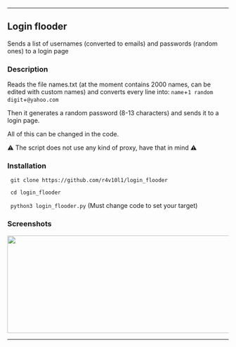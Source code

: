<hr>

## Login flooder

Sends a list of usernames (converted to emails) and passwords (random ones) to a login page

### Description

Reads the file names.txt (at the moment contains 2000 names, can be edited with custom names) and converts every line into:
```name```+```1 random digit```+```@yahoo.com```

Then it generates a random password (8-13 characters) and sends it to a login page.

All of this can be changed in the code.

⚠️ The script does not use any kind of proxy, have that in mind ⚠️

### Installation
``` git clone https://github.com/r4v10l1/login_flooder``` 

``` cd login_flooder``` 

``` python3 login_flooder.py``` (Must change code to set your target)

### Screenshots
<img src="https://i.imgur.com/uHGChxQ.png" width="528" height="222"/>

<hr>

